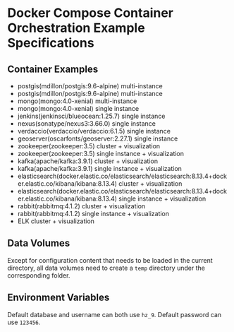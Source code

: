 # Docker Compose Container Orchestration Example Specifications

## Container Examples

- postgis(mdillon/postgis:9.6-alpine) multi-instance
- postgis(mdillon/postgis:9.6-alpine) multi-instance
- mongo(mongo:4.0-xenial) multi-instance
- mongo(mongo:4.0-xenial) single instance
- jenkins(jenkinsci/blueocean:1.25.7) single instance
- nexus(sonatype/nexus3:3.66.0) single instance
- verdaccio(verdaccio/verdaccio:6.1.5) single instance
- geoserver(oscarfonts/geoserver:2.27.1) single instance
- zookeeper(zookeeper:3.5) cluster + visualization
- zookeeper(zookeeper:3.5) single instance + visualization
- kafka(apache/kafka:3.9.1) cluster + visualization
- kafka(apache/kafka:3.9.1) single instance + visualization
- elasticsearch(docker.elastic.co/elasticsearch/elasticsearch:8.13.4+docker.elastic.co/kibana/kibana:8.13.4) cluster + visualization
- elasticsearch(docker.elastic.co/elasticsearch/elasticsearch:8.13.4+docker.elastic.co/kibana/kibana:8.13.4) single instance + visualization
- rabbit(rabbitmq:4.1.2) cluster + visualization
- rabbit(rabbitmq:4.1.2) single instance + visualization
- ELK cluster + visualization

## Data Volumes

Except for configuration content that needs to be loaded in the current directory, all data volumes need to create a `temp` directory under the corresponding folder.

## Environment Variables

Default database and username can both use `hz_9`.
Default password can use `123456`.
